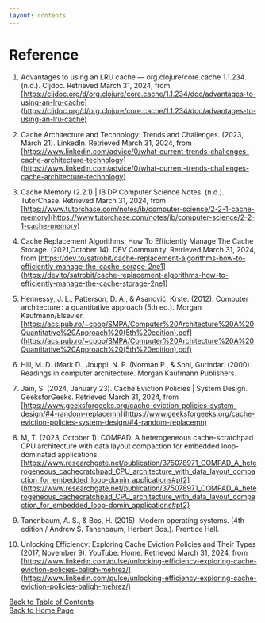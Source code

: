 ```yaml
---
layout: contents
---
```


# Reference

1. Advantages to using an LRU cache — org.clojure/core.cache 1.1.234. (n.d.). Cljdoc.
Retrieved March 31, 2024,
from [https://cljdoc.org/d/org.clojure/core.cache/1.1.234/doc/advantages-to-using-an-lru-cache](https://cljdoc.org/d/org.clojure/core.cache/1.1.234/doc/advantages-to-using-an-lru-cache)

1. Cache Architecture and Technology: Trends and Challenges. (2023, March 21). LinkedIn.
Retrieved March 31, 2024,
from [https://www.linkedin.com/advice/0/what-current-trends-challenges-cache-architecture-technology](https://www.linkedin.com/advice/0/what-current-trends-challenges-cache-architecture-technology)

1. Cache Memory (2.2.1) | IB DP Computer Science Notes. (n.d.). TutorChase. Retrieved March 31, 2024,
from [https://www.tutorchase.com/notes/ib/computer-science/2-2-1-cache-memory](https://www.tutorchase.com/notes/ib/computer-science/2-2-1-cache-memory)

1. Cache Replacement Algorithms: How To Efficiently Manage The Cache Storage.
(2021,October 14). DEV Community. Retrieved March 31, 2024,
from [https://dev.to/satrobit/cache-replacement-algorithms-how-to-efficiently-manage-the-cache-sorage-2ne1](https://dev.to/satrobit/cache-replacement-algorithms-how-to-efficiently-manage-the-cache-storage-2ne1)

1. Hennessy, J. L., Patterson, D. A., & Asanović, Krste. (2012). Computer architecture : a quantitative approach (5th ed.). Morgan Kaufmann/Elsevier.
[https://acs.pub.ro/~cpop/SMPA/Computer%20Architecture%20A%20Quantitative%20Approach%20(5th%20edition).pdf](https://acs.pub.ro/~cpop/SMPA/Computer%20Architecture%20A%20Quantitative%20Approach%20(5th%20edition).pdf)

1. Hill, M. D. (Mark D., Jouppi, N. P. (Norman P., & Sohi, Gurindar. (2000). Readings in computer architecture. Morgan Kaufmann Publishers.

1. Jain, S. (2024, January 23). Cache Eviction Policies | System Design. GeeksforGeeks. Retrieved March 31, 2024,
from [https://www.geeksforgeeks.org/cache-eviction-policies-system-design/#4-random-replacemn](https://www.geeksforgeeks.org/cache-eviction-policies-system-design/#4-random-replacemn)

1. M, T. (2023, October 1). COMPAD: A heterogeneous cache-scratchpad CPU architecture with data layout compaction for embedded loop-dominated applications.
[https://www.researchgate.net/publication/375078971_COMPAD_A_heterogeneous_cachecratchpad_CPU_architecture_with_data_layout_compaction_for_embedded_loop-domin_applications#pf2](https://www.researchgate.net/publication/375078971_COMPAD_A_heterogeneous_cachecratchpad_CPU_architecture_with_data_layout_compaction_for_embedded_loop-domin_applications#pf2)

1. Tanenbaum, A. S., & Bos, H. (2015). Modern operating systems. (4th edition / Andrew S. Tanenbaum, Herbert Bos.). Prentice Hall.

1. Unlocking Efficiency: Exploring Cache Eviction Policies and Their Types (2017, November 9). YouTube: Home. Retrieved March 31, 2024,
from [https://www.linkedin.com/pulse/unlocking-efficiency-exploring-cache-eviction-policies-baligh-mehrez/](https://www.linkedin.com/pulse/unlocking-efficiency-exploring-cache-eviction-policies-baligh-mehrez/)





[Back to Table of Contents](../table_of_contents.md) <br/>
[Back to Home Page](../index.md)
